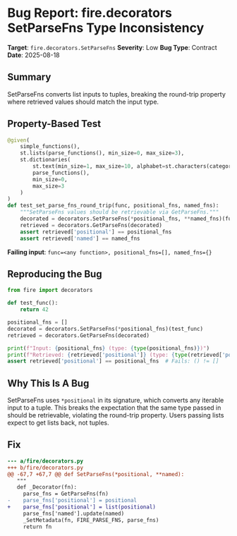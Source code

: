 # Bug Report: fire.decorators SetParseFns Type Inconsistency

**Target**: `fire.decorators.SetParseFns`
**Severity**: Low
**Bug Type**: Contract
**Date**: 2025-08-18

## Summary

SetParseFns converts list inputs to tuples, breaking the round-trip property where retrieved values should match the input type.

## Property-Based Test

```python
@given(
    simple_functions(),
    st.lists(parse_functions(), min_size=0, max_size=3),
    st.dictionaries(
        st.text(min_size=1, max_size=10, alphabet=st.characters(categories=['Ll'])),
        parse_functions(),
        min_size=0,
        max_size=3
    )
)
def test_set_parse_fns_round_trip(func, positional_fns, named_fns):
    """SetParseFns values should be retrievable via GetParseFns."""
    decorated = decorators.SetParseFns(*positional_fns, **named_fns)(func)
    retrieved = decorators.GetParseFns(decorated)
    assert retrieved['positional'] == positional_fns
    assert retrieved['named'] == named_fns
```

**Failing input**: `func=<any function>, positional_fns=[], named_fns={}`

## Reproducing the Bug

```python
from fire import decorators

def test_func():
    return 42

positional_fns = []
decorated = decorators.SetParseFns(*positional_fns)(test_func)
retrieved = decorators.GetParseFns(decorated)

print(f"Input: {positional_fns} (type: {type(positional_fns)})")
print(f"Retrieved: {retrieved['positional']} (type: {type(retrieved['positional'])})")
assert retrieved['positional'] == positional_fns  # Fails: () != []
```

## Why This Is A Bug

SetParseFns uses `*positional` in its signature, which converts any iterable input to a tuple. This breaks the expectation that the same type passed in should be retrievable, violating the round-trip property. Users passing lists expect to get lists back, not tuples.

## Fix

```diff
--- a/fire/decorators.py
+++ b/fire/decorators.py
@@ -67,7 +67,7 @@ def SetParseFns(*positional, **named):
   """
   def _Decorator(fn):
     parse_fns = GetParseFns(fn)
-    parse_fns['positional'] = positional
+    parse_fns['positional'] = list(positional)
     parse_fns['named'].update(named)
     _SetMetadata(fn, FIRE_PARSE_FNS, parse_fns)
     return fn
```